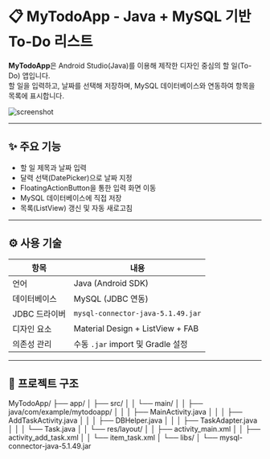 # 📋 MyTodoApp - Java + MySQL 기반 To-Do 리스트

**MyTodoApp**은 Android Studio(Java)를 이용해 제작한 디자인 중심의 할 일(To-Do) 앱입니다.  
할 일을 입력하고, 날짜를 선택해 저장하며, MySQL 데이터베이스와 연동하여 항목을 목록에 표시합니다.

![screenshot](screenshots/main_screen.png) <!-- 직접 캡처한 스크린샷 경로로 교체하세요 -->

---

## ✨ 주요 기능

- 할 일 제목과 날짜 입력
- 달력 선택(DatePicker)으로 날짜 지정
- FloatingActionButton을 통한 입력 화면 이동
- MySQL 데이터베이스에 직접 저장
- 목록(ListView) 갱신 및 자동 새로고침

---

## ⚙️ 사용 기술

| 항목               | 내용                                |
|------------------|-------------------------------------|
| 언어               | Java (Android SDK)                 |
| 데이터베이스         | MySQL (JDBC 연동)                  |
| JDBC 드라이버        | `mysql-connector-java-5.1.49.jar` |
| 디자인 요소          | Material Design + ListView + FAB |
| 의존성 관리         | 수동 `.jar` import 및 Gradle 설정 |

---

## 📁 프로젝트 구조

MyTodoApp/
├── app/
│ ├── src/
│ │ └── main/
│ │ ├── java/com/example/mytodoapp/
│ │ │ ├── MainActivity.java
│ │ │ ├── AddTaskActivity.java
│ │ │ ├── DBHelper.java
│ │ │ ├── TaskAdapter.java
│ │ │ └── Task.java
│ │ └── res/layout/
│ │ ├── activity_main.xml
│ │ ├── activity_add_task.xml
│ │ └── item_task.xml
│ └── libs/
│ └── mysql-connector-java-5.1.49.jar
